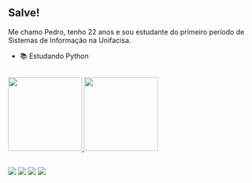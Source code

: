 ## Salve!

Me chamo Pedro, tenho 22 anos e sou estudante do primeiro período de Sistemas de Informação na Unifacisa.
- 📚 Estudando Python

##

<div align="left">
  <a href="https://github.com/pedrohpdo">
  <img height="150" src="https://github-readme-stats.vercel.app/api?username=pedrohpdo&show_icons=true&theme=tokyonight&include_all_commits=true&count_private=true"/>
  <img height="150em" src="https://github-readme-stats.vercel.app/api/top-langs/?username=pedrohpdo&layout=compact&langs_count=7&theme=tokyonight"/>

  ##
  
<div> 
  <a href="https://instagram.com/ppedropereiraa" target="_blank"><img src="https://img.shields.io/badge/-Instagram-%23E4405F?style=for-the-badge&logo=instagram&logoColor=white" target="_blank"></a>
 <a href="https://discord.gg/pedropereira23" target="_blank"><img src="https://img.shields.io/badge/Discord-7289DA?style=for-the-badge&logo=discord&logoColor=white" target="_blank"></a> 
  <a href = "mailto:pedropereira2312@gmail.com"><img src= "https://img.shields.io/badge/Gmail-D14836?style=for-the-badge&logo=gmail&logoColor=white" target="_blank"></a>
  <a href="https://www.linkedin.com/in/rafaella-ballerini-45875016a" target="_blank"><img src="https://img.shields.io/badge/-LinkedIn-%230077B5?style=for-the-badge&logo=linkedin&logoColor=white" target="_blank"></a> 
</div>

